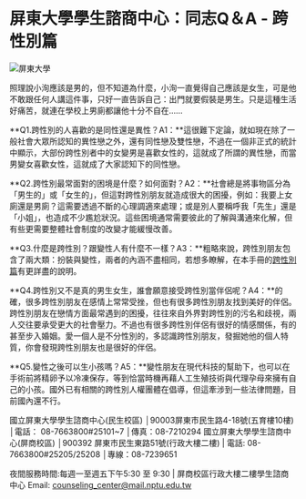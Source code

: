 # 屏東大學學生諮商中心：同志Q＆A - 跨性別篇

![屏東大學](/var/file/13/1013/img/3830/logo-(1).png)

照理說小洵應該是男的，但不知道為什麼，小洵一直覺得自己應該是女生，可是他不敢跟任何人講這件事，只好一直告訴自己：出門就要假裝是男生。只是這種生活好痛苦，就連在學校上男廁都讓他十分不自在……

**Q1.跨性別的人喜歡的是同性還是異性？A1：**這很難下定論，就如現在除了一般社會大眾所認知的異性戀之外，還有同性戀及雙性戀，不過在一個非正式的統計中顯示，大部份跨性別者中的女變男是喜歡女性的，這就成了所謂的異性戀，而當男變女喜歡女性，這就成了大家認知下的同性戀。

**Q2.跨性別最常面對的困境是什麼？如何面對？A2：**社會總是將事物區分為「男生的」或「女生的」，但這對跨性別朋友就造成很大的困擾，例如：我要上女廁還是男廁？這需要透過不斷的心理調適來處理；或是別人要稱呼我「先生」還是「小姐」，也造成不少尷尬狀況。這些困境通常需要彼此的了解與溝通來化解，但有些更需要整體社會制度的改變才能緩慢改善。

**Q3.什麼是跨性別？跟變性人有什麼不一樣？A3：**粗略來說，跨性別朋友包含了兩大類：扮裝與變性，兩者的內涵不盡相同，若想多瞭解，在本手冊的[跨性別篇](http://hotline-ttha.myweb.hinet.net/htm/transgender-1.htm)有更詳盡的說明。

**Q4.跨性別又不是真的男生女生，誰會願意接受跨性別當伴侶呢？A4：**的確，很多跨性別朋友在感情上常常受挫，但也有很多跨性別朋友找到美好的伴侶。跨性別朋友在戀情方面最常遇到的困擾，往往來自外界對跨性別的污名和歧視，兩人交往要承受更大的社會壓力。不過也有很多跨性別伴侶有很好的情感關係，有的甚至步入婚姻。愛一個人是不分性別的，多認識跨性別朋友，發掘她他的個人特質，你會發現跨性別朋友也是很好的伴侶。

**Q5.變性之後可以生小孩嗎？A5：**變性朋友在現代科技的幫助下，也可以在手術前將精卵予以冷凍保存，等到恰當時機再藉人工生殖技術與代理孕母來擁有自己的小孩。國外已有相關的跨性別人權團體在倡導，但這牽涉到一些法律問題，目前國內還不行。

國立屏東大學學生諮商中心(民生校區) │90003屏東市民生路4-18號(五育樓10樓) │電話： 08-7663800#25101~7 │傳真：08-7210294 國立屏東大學學生諮商中心(屏商校區) │900392 屏東市民生東路51號(行政大樓二樓) | 電話: 08-7663800#25205/25208 │專線：08-7239651

夜間服務時間:每週一至週五下午5:30 至 9:30 | 屏商校區行政大樓二樓學生諮商中心 Email: [counseling\_center@mail.nptu.edu.tw](mailto:counseling_center@mail.nptu.edu.tw "學生諮商中心")
